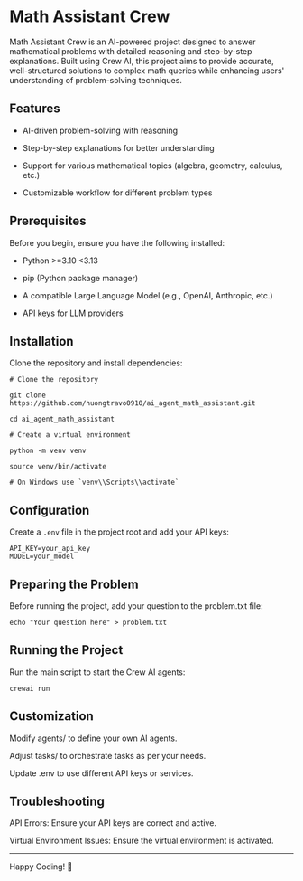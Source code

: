 # Math Assistant Crew

Math Assistant Crew is an AI-powered project designed to answer mathematical problems with detailed reasoning and step-by-step explanations. Built using Crew AI, this project aims to provide accurate, well-structured solutions to complex math queries while enhancing users' understanding of problem-solving techniques.


## Features

- AI-driven problem-solving with reasoning

- Step-by-step explanations for better understanding

- Support for various mathematical topics (algebra, geometry, calculus, etc.)

- Customizable workflow for different problem types

## Prerequisites

Before you begin, ensure you have the following installed:

- Python >=3.10 <3.13

- pip (Python package manager)

- A compatible Large Language Model (e.g., OpenAI, Anthropic, etc.)

- API keys for LLM providers

## Installation

Clone the repository and install dependencies:
```
# Clone the repository

git clone https://github.com/huongtravo0910/ai_agent_math_assistant.git

cd ai_agent_math_assistant

# Create a virtual environment

python -m venv venv

source venv/bin/activate  

# On Windows use `venv\\Scripts\\activate`

```

## Configuration

Create a `.env` file in the project root and add your API keys:

```
API_KEY=your_api_key
MODEL=your_model
```

## Preparing the Problem

Before running the project, add your question to the problem.txt file:

```
echo "Your question here" > problem.txt
```

## Running the Project

Run the main script to start the Crew AI agents:

```
crewai run
```


## Customization

Modify agents/ to define your own AI agents.

Adjust tasks/ to orchestrate tasks as per your needs.

Update .env to use different API keys or services.

## Troubleshooting

API Errors: Ensure your API keys are correct and active.

Virtual Environment Issues: Ensure the virtual environment is activated.

---

Happy Coding! 🚀

